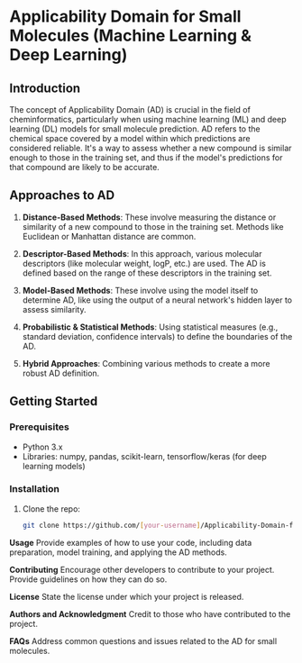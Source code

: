 # Applicability Domain for Small Molecules (Machine Learning & Deep Learning)

## Introduction

The concept of Applicability Domain (AD) is crucial in the field of cheminformatics, particularly when using machine learning (ML) and deep learning (DL) models for small molecule prediction. AD refers to the chemical space covered by a model within which predictions are considered reliable. It's a way to assess whether a new compound is similar enough to those in the training set, and thus if the model's predictions for that compound are likely to be accurate.

## Approaches to AD

1. **Distance-Based Methods**: These involve measuring the distance or similarity of a new compound to those in the training set. Methods like Euclidean or Manhattan distance are common.

2. **Descriptor-Based Methods**: In this approach, various molecular descriptors (like molecular weight, logP, etc.) are used. The AD is defined based on the range of these descriptors in the training set.

3. **Model-Based Methods**: These involve using the model itself to determine AD, like using the output of a neural network's hidden layer to assess similarity.

4. **Probabilistic & Statistical Methods**: Using statistical measures (e.g., standard deviation, confidence intervals) to define the boundaries of the AD.

5. **Hybrid Approaches**: Combining various methods to create a more robust AD definition.

## Getting Started

### Prerequisites

- Python 3.x
- Libraries: numpy, pandas, scikit-learn, tensorflow/keras (for deep learning models)

### Installation

1. Clone the repo:
   ```bash
   git clone https://github.com/[your-username]/Applicability-Domain-for-Small-Molecules.git

**Usage**
Provide examples of how to use your code, including data preparation, model training, and applying the AD methods.

**Contributing**
Encourage other developers to contribute to your project. Provide guidelines on how they can do so.

**License**
State the license under which your project is released.

**Authors and Acknowledgment**
Credit to those who have contributed to the project.

**FAQs**
Address common questions and issues related to the AD for small molecules.
